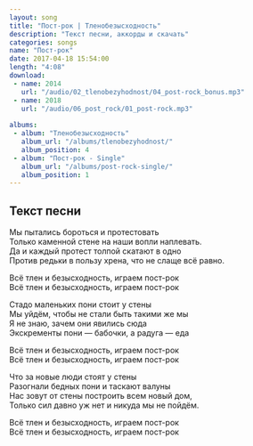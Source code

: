 ```yaml
---
layout: song
title: "Пост-рок | Тленобезысходность"
description: "Текст песни, аккорды и скачать"
categories: songs
name: "Пост-рок"
date: 2017-04-18 15:54:00
length: "4:08"
download:
 - name: 2014
   url: "/audio/02_tlenobezyhodnost/04_post-rock_bonus.mp3"
 - name: 2018
   url: "/audio/06_post_rock/01_post-rock.mp3"
   
albums:
 - album: "Тленобезысходность"
   album_url: "/albums/tlenobezyhodnost/"
   album_position: 4
 - album: "Пост-рок - Single"
   album_url: "/albums/post-rock-single/"
   album_position: 1
---
```



## Текст песни  
Мы пытались бороться и протестовать  
Только каменной стене на наши вопли наплевать.  
Да и каждый протест толпой скатают в одно  
Против редьки в пользу хрена, что не слаще всё равно.  

Всё тлен и безысходность, играем пост-рок  
Всё тлен и безысходность, играем пост-рок  

Стадо маленьких пони стоит у стены  
Мы уйдём, чтобы не стали быть такими же мы  
Я не знаю, зачем они явились сюда  
Экскременты пони — бабочки, а радуга — еда  

Всё тлен и безысходность, играем пост-рок  
Всё тлен и безысходность, играем пост-рок  

Что за новые люди стоят у стены  
Разогнали бедных пони и таскают валуны  
Нас зовут от стены построить всем новый дом,  
Только сил давно уж нет и никуда мы не пойдём.  

Всё тлен и безысходность, играем пост-рок  
Всё тлен и безысходность, играем пост-рок  